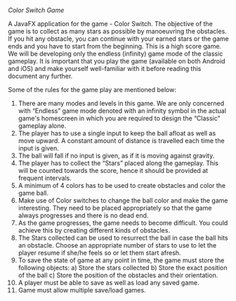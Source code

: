 *Color Switch Game*

A JavaFX application for the game - Color Switch. The objective of the game is to collect as many stars as possible by manoeuvring the obstacles. If you hit any obstacle, you can continue with your earned stars or the game ends and you have to start from the beginning. This is a high score game. We will be developing only the endless (infinity) game mode of the classic gameplay. It is important that you play the game (available on both Android and iOS) and make yourself well-familiar with it before reading this document any further.

Some of the rules for the game play are mentioned below:

1. There are many modes and levels in this game. We are only concerned with “Endless” game mode denoted with an infinity symbol in the actual game's homescreen in which you are required to design the “Classic” gameplay alone.
2. The player has to use a single input to keep the ball afloat as well as move upward. A constant amount of distance is travelled each time the input is given.
3. The ball will fall if no input is given, as if it is moving against gravity.
4. The player has to collect the “Stars” placed along the gameplay. This will be counted towards the score, hence it should be provided at frequent intervals.
5. A minimum of 4 colors has to be used to create obstacles and color the game ball.
6. Make use of Color switches to change the ball color and make the game interesting. They need to be placed appropriately so that the game always progresses and there is no dead end.
7. As the game progresses, the game needs to become difficult. You could achieve this by creating different kinds of obstacles.
8. The Stars collected can be used to resurrect the ball in case the ball hits an obstacle. Choose an appropriate number of stars to use to let the player resume if she/he feels so or let them start afresh.
9. To save the state of game at any point in time, the game must store the following objects: a) Store the stars collected b) Store the exact position of the ball c) Store the position of the obstacles and their orientation.
10. A player must be able to save as well as load any saved game.
11. Game must allow multiple save/load games.
